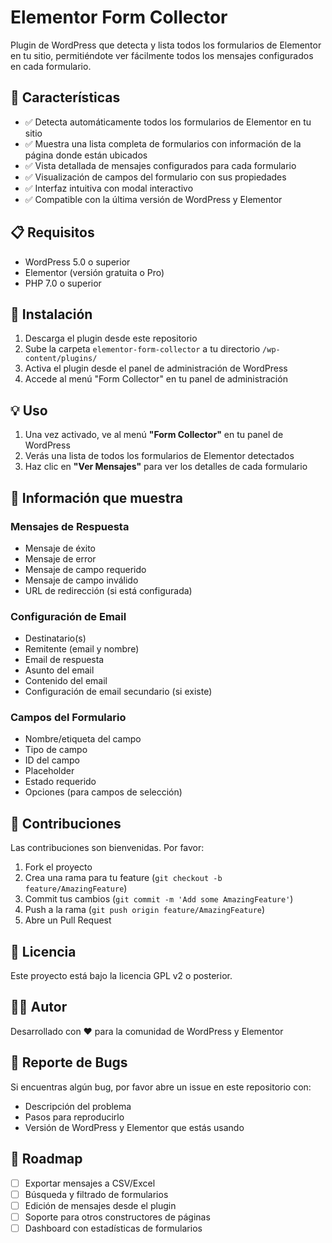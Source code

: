 # Elementor Form Collector

Plugin de WordPress que detecta y lista todos los formularios de Elementor en tu sitio, permitiéndote ver fácilmente todos los mensajes configurados en cada formulario.

## 🚀 Características

- ✅ Detecta automáticamente todos los formularios de Elementor en tu sitio
- ✅ Muestra una lista completa de formularios con información de la página donde están ubicados
- ✅ Vista detallada de mensajes configurados para cada formulario
- ✅ Visualización de campos del formulario con sus propiedades
- ✅ Interfaz intuitiva con modal interactivo
- ✅ Compatible con la última versión de WordPress y Elementor

## 📋 Requisitos

- WordPress 5.0 o superior
- Elementor (versión gratuita o Pro)
- PHP 7.0 o superior

## 🔧 Instalación

1. Descarga el plugin desde este repositorio
2. Sube la carpeta `elementor-form-collector` a tu directorio `/wp-content/plugins/`
3. Activa el plugin desde el panel de administración de WordPress
4. Accede al menú "Form Collector" en tu panel de administración

## 💡 Uso

1. Una vez activado, ve al menú **"Form Collector"** en tu panel de WordPress
2. Verás una lista de todos los formularios de Elementor detectados
3. Haz clic en **"Ver Mensajes"** para ver los detalles de cada formulario

## 📝 Información que muestra

### Mensajes de Respuesta
- Mensaje de éxito
- Mensaje de error
- Mensaje de campo requerido
- Mensaje de campo inválido
- URL de redirección (si está configurada)

### Configuración de Email
- Destinatario(s)
- Remitente (email y nombre)
- Email de respuesta
- Asunto del email
- Contenido del email
- Configuración de email secundario (si existe)

### Campos del Formulario
- Nombre/etiqueta del campo
- Tipo de campo
- ID del campo
- Placeholder
- Estado requerido
- Opciones (para campos de selección)

## 🤝 Contribuciones

Las contribuciones son bienvenidas. Por favor:

1. Fork el proyecto
2. Crea una rama para tu feature (`git checkout -b feature/AmazingFeature`)
3. Commit tus cambios (`git commit -m 'Add some AmazingFeature'`)
4. Push a la rama (`git push origin feature/AmazingFeature`)
5. Abre un Pull Request

## 📄 Licencia

Este proyecto está bajo la licencia GPL v2 o posterior.

## 👨‍💻 Autor

Desarrollado con ❤️ para la comunidad de WordPress y Elementor

## 🐛 Reporte de Bugs

Si encuentras algún bug, por favor abre un issue en este repositorio con:
- Descripción del problema
- Pasos para reproducirlo
- Versión de WordPress y Elementor que estás usando

## 🔮 Roadmap

- [ ] Exportar mensajes a CSV/Excel
- [ ] Búsqueda y filtrado de formularios
- [ ] Edición de mensajes desde el plugin
- [ ] Soporte para otros constructores de páginas
- [ ] Dashboard con estadísticas de formularios